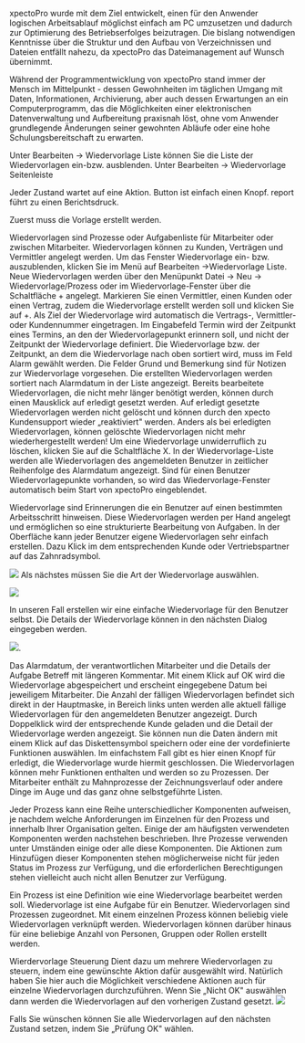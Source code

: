 xpectoPro wurde mit dem Ziel entwickelt, einen für den Anwender logischen Arbeitsablauf möglichst einfach am PC umzusetzen und dadurch zur Optimierung des Betriebserfolges beizutragen. Die bislang notwendigen Kenntnisse über die Struktur und den Aufbau von Verzeichnissen und Dateien entfällt nahezu, da xpectoPro das Dateimanagement auf Wunsch übernimmt.

Während der Programmentwicklung von xpectoPro stand immer der Mensch im Mittelpunkt - dessen Gewohnheiten im täglichen Umgang mit Daten, Informationen, Archivierung, aber auch dessen Erwartungen an ein Computerprogramm, das die Möglichkeiten einer elektronischen Datenverwaltung und Aufbereitung praxisnah löst, ohne vom Anwender grundlegende Änderungen seiner gewohnten Abläufe oder eine hohe Schulungsbereitschaft zu erwarten.

Unter Bearbeiten → Wiedervorlage Liste können Sie die Liste der Wiedervorlagen ein-bzw. ausblenden. 
Unter Bearbeiten →  Wiedervorlage Seitenleiste 


Jeder Zustand wartet auf eine Aktion.
Button ist einfach einen Knopf.
report führt zu einen Berichtsdruck.

Zuerst muss die Vorlage erstellt werden.


Wiedervorlagen sind Prozesse oder Aufgabenliste für Mitarbeiter oder zwischen Mitarbeiter.
Wiedervorlagen können zu Kunden, Verträgen und Vermittler angelegt werden. Um das Fenster Wiedervorlage ein- bzw. auszublenden, klicken Sie im Menü auf Bearbeiten →Wiedervorlage Liste. 
Neue Wiedervorlagen werden über den Menüpunkt Datei → Neu → Wiedervorlage/Prozess oder im Wiedervorlage-Fenster über die Schaltfläche + angelegt. Markieren Sie einen Vermittler, einen Kunden oder einen Vertrag, zudem die Wiedervorlage erstellt werden soll und klicken Sie auf +. Als Ziel der Wiedervorlage wird automatisch die Vertrags-, Vermittler- oder Kundennummer eingetragen. Im Eingabefeld Termin wird der Zeitpunkt eines Termins, an den der Wiedervorlagepunkt erinnern soll, und nicht der Zeitpunkt der Wiedervorlage definiert. Die Wiedervorlage bzw. der Zeitpunkt, an dem die Wiedervorlage nach oben sortiert wird, muss im Feld Alarm gewählt werden. Die Felder Grund und Bemerkung sind für Notizen zur Wiedervorlage vorgesehen.
Die erstellten Wiedervorlagen werden sortiert nach Alarmdatum in der Liste angezeigt. Bereits bearbeitete Wiedervorlagen, die nicht mehr länger benötigt werden, können durch einen Mausklick auf erledigt gesetzt werden. Auf erledigt gesetzte Wiedervorlagen werden nicht gelöscht und können durch den xpecto Kundensupport wieder „reaktiviert" werden. Anders als bei erledigten Wiedervorlagen, können gelöschte Wiedervorlagen nicht mehr wiederhergestellt werden! Um eine Wiedervorlage unwiderruflich zu löschen, klicken Sie auf die Schaltfläche X.
In der Wiedervorlage-Liste werden alle Wiedervorlagen des angemeldeten Benutzer in zeitlicher Reihenfolge des Alarmdatum angezeigt. Sind für einen Benutzer Wiedervorlagepunkte vorhanden, so wird das Wiedervorlage-Fenster automatisch beim Start von xpectoPro eingeblendet.

Wiedervorlage sind Erinnerungen die ein Benutzer auf einen bestimmten Arbeitsschritt hinweisen. Diese Wiedervorlagen werden per Hand angelegt und ermöglichen so eine strukturierte Bearbeitung von Aufgaben. In der Oberfläche kann jeder Benutzer eigene Wiedervorlagen sehr einfach erstellen. Dazu Klick im dem entsprechenden Kunde oder Vertriebspartner auf das Zahnradsymbol.

![](http://xpecto.github.io/docs/img/img_1427124269211.png)
Als nächstes müssen Sie die Art der Wiedervorlage auswählen. 

![](http://xpecto.github.io/docs/img/img_1427125664097.png)

In unseren Fall erstellen wir eine einfache Wiedervorlage für den Benutzer selbst. Die Details der Wiedervorlage können in den nächsten Dialog eingegeben werden.

![](http://xpecto.github.io/docs/img/img_1427125834665.png).

Das Alarmdatum, der verantwortlichen Mitarbeiter und die Details der Aufgabe Betreff mit längeren Kommentar.
Mit einem Klick auf OK wird die Wiedervorlage abgespeichert und erscheint eingegebene Datum bei jeweiligem Mitarbeiter. Die Anzahl der fälligen Wiedervorlagen befindet sich direkt in der Hauptmaske, in Bereich links unten werden alle aktuell fällige Wiedervorlagen für den angemeldeten Benutzer angezeigt.
Durch Doppelklick wird der entsprechende Kunde geladen und die Detail der Wiedervorlage werden angezeigt. Sie können nun die Daten ändern mit einem Klick auf das Diskettensymbol speichern oder eine der vordefinierte Funktionen auswählen. Im einfachstem Fall gibt es hier einen Knopf für erledigt, die Wiedervorlage wurde hiermit geschlossen. 
Die Wiedervorlagen können mehr Funktionen enthalten und werden so zu Prozessen. Der Mitarbeiter enthält zu Mahnprozesse der Zeichnungsverlauf oder andere Dinge im Auge und das ganz ohne selbstgeführte Listen.

Jeder Prozess kann eine Reihe unterschiedlicher Komponenten aufweisen, je nachdem welche Anforderungen im Einzelnen für den Prozess und innerhalb Ihrer Organisation gelten. Einige der am häufigsten verwendeten Komponenten werden nachstehen beschrieben. Ihre Prozesse verwenden unter Umständen einige oder alle diese Komponenten. Die Aktionen zum Hinzufügen dieser Komponenten stehen möglicherweise nicht für jeden Status im Prozess zur Verfügung, und die erforderlichen Berechtigungen stehen vielleicht auch nicht allen Benutzer zur Verfügung.


Ein Prozess ist eine Definition wie eine Wiedervorlage bearbeitet werden soll.
Wiedervorlage ist eine Aufgabe für ein Benutzer.
Wiedervorlagen sind Prozessen zugeordnet. Mit einem einzelnen Prozess können beliebig viele Wiedervorlagen verknüpft werden. Wiedervorlagen können darüber hinaus für eine beliebige Anzahl von Personen, Gruppen oder Rollen erstellt werden. 

Wierdervorlage Steuerung
Dient dazu um mehrere Wiedervorlagen zu steuern, indem eine gewünschte Aktion dafür ausgewählt wird. Natürlich haben Sie hier auch die Möglichkeit verschiedene Aktionen auch für einzelne Wiedervorlagen durchzuführen.
Wenn Sie  „Nicht OK" auswählen dann werden die Wiedervorlagen auf den vorherigen Zustand gesetzt.
![](http://xpecto.github.io/docs/img/img_1427132561724.png)

Falls Sie wünschen können Sie alle Wiedervorlagen auf den nächsten Zustand setzen, indem Sie „Prüfung OK" wählen.